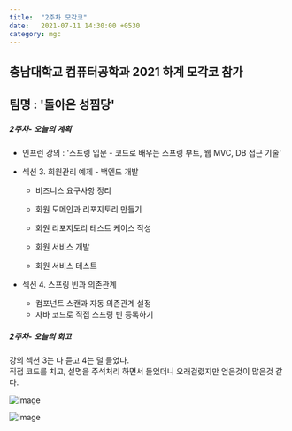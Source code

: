 ```yaml
---
title:  "2주차 모각코"
date:   2021-07-11 14:30:00 +0530
category: mgc
---
```


## 충남대학교 컴퓨터공학과 2021 하계 모각코 참가   
## 팀명 : '돌아온 성찜당'  

##### 2주차- 오늘의 계획
  - 인프런 강의 : '스프링 입문 - 코드로 배우는 스프링 부트, 웹 MVC, DB 접근 기술'   
  - 섹션 3. 회원관리 예제 - 백엔드 개발   
      
     - 비즈니스 요구사항 정리

      - 회원 도메인과 리포지토리 만들기

      - 회원 리포지토리 테스트 케이스 작성

      - 회원 서비스 개발
     
      - 회원 서비스 테스트
      
  - 섹션 4. 스프링 빈과 의존관계  
    - 컴포넌트 스캔과 자동 의존관계 설정
    - 자바 코드로 직접 스프링 빈 등록하기  
  

##### 2주차- 오늘의 회고

강의 섹션 3는 다 듣고 4는 덜 들었다.  
직접 코드를 치고, 설명을 주석처리 하면서 들었더니 오래걸렸지만 얻은것이 많은것 같다.

![image](https://user-images.githubusercontent.com/26339800/125186903-d64fe080-e267-11eb-9ddc-c3f5606c24b2.png)

![image](https://user-images.githubusercontent.com/26339800/125186916-ec5da100-e267-11eb-8769-7c182ad0acfb.png)

  
